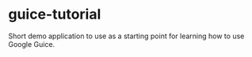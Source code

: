 guice-tutorial
==============

Short demo application to use as a starting point for learning how to use Google Guice.
